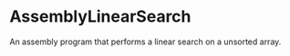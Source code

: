 AssemblyLinearSearch
====================

An assembly program that performs a linear search on a unsorted array.
